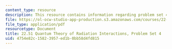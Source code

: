 ```yaml
---
content_type: resource
description: This resource contains information regarding problem set 4.
file: https://ol-ocw-studio-app-production.s3.amazonaws.com/courses/22-51-quantum-theory-of-radiation-interactions-fall-2012/4754e82c15823957ed1b0bb58d4fd815_MIT22_51F12_ps4.pdf
file_type: application/pdf
resourcetype: Document
title: 22.51 Quantum Theory of Radiation Interactions, Problem Set 4
uid: 4754e82c-1582-3957-ed1b-0bb58d4fd815
---
```

